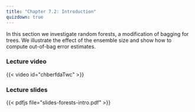 ```yaml
---
title: "Chapter 7.2: Introduction"
quizdown: true
---
```

In this section we investigate random forests, a modification of bagging for trees. We illustrate the effect of the ensemble size and show how to compute out-of-bag error estimates.

<!--more-->

### Lecture video

{{< video id="chberfdaTwc" >}}

### Lecture slides

{{< pdfjs file="slides-forests-intro.pdf" >}}
